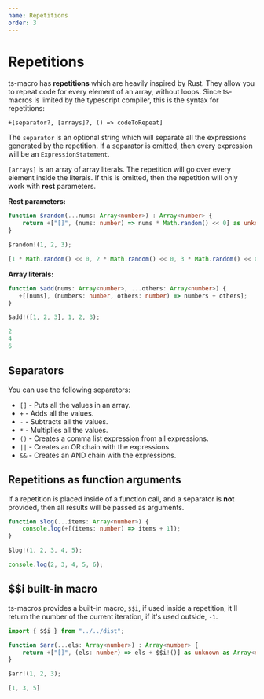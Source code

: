 ```yaml
---
name: Repetitions
order: 3
---
```


# Repetitions

ts-macro has **repetitions** which are heavily inspired by Rust. They allow you to repeat code for every element of an array, without loops. Since ts-macros is limited by the typescript compiler, this is the syntax for repetitions:

```
+[separator?, [arrays]?, () => codeToRepeat]
```

The `separator` is an optional string which will separate all the expressions generated by the repetition. If a separator is omitted, then every expression will be an `ExpressionStatement`. 

`[arrays]` is an array of array literals. The repetition will go over every element inside the literals. If this is omitted, then the repetition will only work with **rest** parameters.

**Rest parameters:**

```ts --Macro
function $random(...nums: Array<number>) : Array<number> {
    return +["[]", (nums: number) => nums * Math.random() << 0] as unknown as Array<number>; // The [] separator puts everything in an array
}
```
```ts --Call
$random!(1, 2, 3);
```
```js --Result
[1 * Math.random() << 0, 2 * Math.random() << 0, 3 * Math.random() << 0]
```

**Array literals:**

```ts --Macro
function $add(nums: Array<number>, ...others: Array<number>) {
   +[[nums], (numbers: number, others: number) => numbers + others];
}
```
```ts --Call
$add!([1, 2, 3], 1, 2, 3);
```
```ts --Result
2
4
6
```

## Separators

You can use the following separators:

- `[]` - Puts all the values in an array.
- `+` - Adds all the values.
- `-` - Subtracts all the values.
- `*` - Multiplies all the values.
- `()` - Creates a comma list expression from all expressions.
- `||` - Creates an OR chain with the expressions. 
- `&&` - Creates an AND chain with the expressions.

## Repetitions as function arguments

If a repetition is placed inside of a function call, and a separator is **not** provided, then all results will be passed as arguments.

```ts --Macro
function $log(...items: Array<number>) {
    console.log(+[(items: number) => items + 1]);
}
```
```ts --Call
$log!(1, 2, 3, 4, 5);
```
```ts --Result
console.log(2, 3, 4, 5, 6);
```

## $$i built-in macro

ts-macros provides a built-in macro, `$$i`, if used inside a repetition, it'll return the number of the current iteration, if it's used outside, `-1`.

```ts --Macro
import { $$i } from "../../dist";

function $arr(...els: Array<number>) : Array<number> {
    return +["[]", (els: number) => els + $$i!()] as unknown as Array<number>;
}
```
```ts --Call
$arr!(1, 2, 3);
```
```ts --Result
[1, 3, 5]
```
